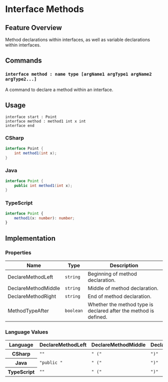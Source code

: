 # Interface Methods

## Feature Overview

Method declarations within interfaces, as well as variable declarations within interfaces.


## Commands

### `interface method : name type [argName1 argType1 argName2 argType2...]`

A command to declare a method within an interface.


## Usage

```gls
interface start : Point
interface method : method1 int x int
interface end
```

### CSharp

```csharp
interface Point {
    int method1(int x);
}
```

### Java

```java
interface Point {
    public int method1(int x);
}
```

### TypeScript

```typescript
interface Point {
    method1(x: number): number;
}
```


## Implementation

### Properties

<table>
    <thead>
        <th>Name</th>
        <th>Type</th>
        <th>Description</th>
    </thead>
    <tbody>
        <tr>
            <td>DeclareMethodLeft</td>
            <td><code>string</code></td>
            <td>Beginning of method declaration.</td>
        </tr>
        <tr>
            <td>DeclareMethodMiddle</td>
            <td><code>string</code></td>
            <td>Middle of method declaration.</td>
        </tr>
        <tr>
            <td>DeclareMethodRight</td>
            <td><code>string</code></td>
            <td>End of method declaration.</td>
        </tr>
        <tr>
            <td>MethodTypeAfter</td>
            <td><code>boolean</code></td>
            <td>Whether the method type is declared after the method is defined.</td>
        </tr>
    </tbody>
</table>

### Language Values

<table>
    <thead>
        <th>Language</th>
        <th>DeclareMethodLeft</th>
        <th>DeclareMethodMiddle</th>
        <th>DeclareMethodRight</th>
        <th>MethodTypeAfter</th>
    </thead>
    <tbody>
        <tr>
            <th>CSharp</th>
            <td><code>""</code></td>
            <td><code>" ("</code></td>
            <td><code>")"</code></td>
            <td><code>"false"</code></td>
        </tr>
        <tr>
            <th>Java</th>
            <td><code>"public "</code></td>
            <td><code>" ("</code></td>
            <td><code>")"</code></td>
            <td><code>"false"</code></td>
        </tr>
        <tr>
            <th>TypeScript</th>
            <td><code>""</code></td>
            <td><code>" ("</code></td>
            <td><code>")"</code></td>
            <td><code>"true"</code></td>
        </tr>
    </tbody>
</table>


